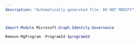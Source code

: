 ```yaml
---
description: "Automatically generated file. DO NOT MODIFY"
---
```


```powershell

Import-Module Microsoft.Graph.Identity.Governance

Remove-MgProgram -ProgramId $programId

```